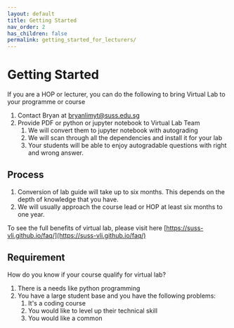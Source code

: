 ```yaml
---
layout: default
title: Getting Started
nav_order: 2
has_children: false
permalink: getting_started_for_lecturers/
---
```


# Getting Started 

If you are a HOP or lecturer, you can do the following to bring Virtual Lab to your programme or course

1. Contact Bryan at <bryanlimyt@suss.edu.sg>
2. Provide PDF or python or jupyter notebook to Virtual Lab Team
   1. We will convert them to jupyter notebook with autograding
   2. We will scan through all the dependencies and install it for your lab
   3. Your students will be able to enjoy autogradable questions with right and wrong answer. 

## Process

1. Conversion of lab guide will take up to six months. 
This depends on the depth of knowledge that you have. 
2. We will usually approach the course lead or HOP at least six months to one year.

To see the full benefits of virtual lab, please visit here [https://suss-vli.github.io/faq/](https://suss-vli.github.io/faq/)

## Requirement

How do you know if your course qualify for virtual lab? 

1. There is a needs like python programming
2. You have a large student base and you have the following problems: 
   1. It's a coding course
   2. You would like to level up their technical skill 
   3. You would like a common 